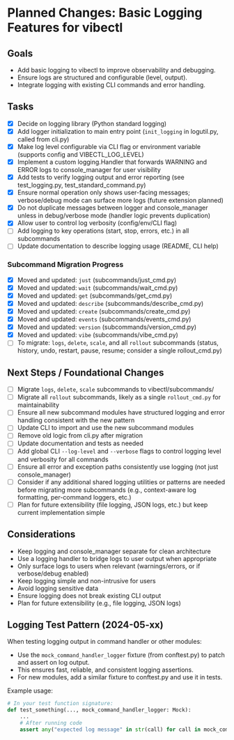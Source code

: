 # Planned Changes: Basic Logging Features for vibectl

## Goals
- Add basic logging to vibectl to improve observability and debugging.
- Ensure logs are structured and configurable (level, output).
- Integrate logging with existing CLI commands and error handling.

## Tasks
- [x] Decide on logging library (Python standard logging)
- [x] Add logger initialization to main entry point (`init_logging` in logutil.py, called from cli.py)
- [x] Make log level configurable via CLI flag or environment variable (supports config and VIBECTL_LOG_LEVEL)
- [x] Implement a custom logging.Handler that forwards WARNING and ERROR logs to console_manager for user visibility
- [x] Add tests to verify logging output and error reporting (see test_logging.py, test_standard_command.py)
- [x] Ensure normal operation only shows user-facing messages; verbose/debug mode can surface more logs (future extension planned)
- [x] Do not duplicate messages between logger and console_manager unless in debug/verbose mode (handler logic prevents duplication)
- [x] Allow user to control log verbosity (config/env/CLI flag)
- [ ] Add logging to key operations (start, stop, errors, etc.) in all subcommands
- [ ] Update documentation to describe logging usage (README, CLI help)

### Subcommand Migration Progress
- [x] Moved and updated: `just` (subcommands/just_cmd.py)
- [x] Moved and updated: `wait` (subcommands/wait_cmd.py)
- [x] Moved and updated: `get` (subcommands/get_cmd.py)
- [x] Moved and updated: `describe` (subcommands/describe_cmd.py)
- [x] Moved and updated: `create` (subcommands/create_cmd.py)
- [x] Moved and updated: `events` (subcommands/events_cmd.py)
- [x] Moved and updated: `version` (subcommands/version_cmd.py)
- [x] Moved and updated: `vibe` (subcommands/vibe_cmd.py)
- [ ] To migrate: `logs`, `delete`, `scale`, and all `rollout` subcommands (status, history, undo, restart, pause, resume; consider a single rollout_cmd.py)

## Next Steps / Foundational Changes
- [ ] Migrate `logs`, `delete`, `scale` subcommands to vibectl/subcommands/
- [ ] Migrate all `rollout` subcommands, likely as a single `rollout_cmd.py` for maintainability
- [ ] Ensure all new subcommand modules have structured logging and error handling consistent with the new pattern
- [ ] Update CLI to import and use the new subcommand modules
- [ ] Remove old logic from cli.py after migration
- [ ] Update documentation and tests as needed
- [ ] Add global CLI `--log-level` and `--verbose` flags to control logging level and verbosity for all commands
- [ ] Ensure all error and exception paths consistently use logging (not just console_manager)
- [ ] Consider if any additional shared logging utilities or patterns are needed before migrating more subcommands (e.g., context-aware log formatting, per-command loggers, etc.)
- [ ] Plan for future extensibility (file logging, JSON logs, etc.) but keep current implementation simple

## Considerations
- Keep logging and console_manager separate for clean architecture
- Use a logging handler to bridge logs to user output when appropriate
- Only surface logs to users when relevant (warnings/errors, or if verbose/debug enabled)
- Keep logging simple and non-intrusive for users
- Avoid logging sensitive data
- Ensure logging does not break existing CLI output
- Plan for future extensibility (e.g., file logging, JSON logs)

## Logging Test Pattern (2024-05-xx)

When testing logging output in command handler or other modules:
- Use the `mock_command_handler_logger` fixture (from conftest.py) to patch and assert on log output.
- This ensures fast, reliable, and consistent logging assertions.
- For new modules, add a similar fixture to conftest.py and use it in tests.

Example usage:
```python
# In your test function signature:
def test_something(..., mock_command_handler_logger: Mock):
    ...
    # After running code
    assert any("expected log message" in str(call) for call in mock_command_handler_logger.info.call_args_list)
```
